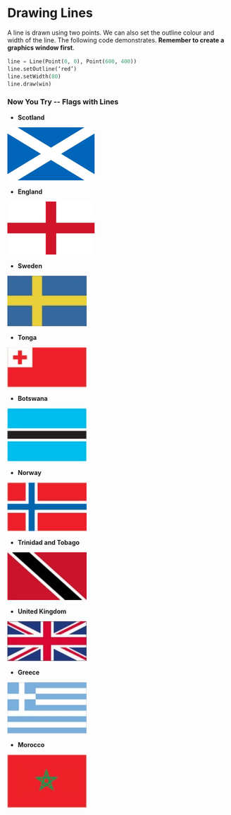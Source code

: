 # Drawing Lines

A line is drawn using two points. We can also set the outline colour and width of the line. The following code demonstrates. **Remember to create a graphics window first**.

```python
line = Line(Point(0, 0), Point(600, 400))
line.setOutline(‘red’)
line.setWidth(80)
line.draw(win)
```

### Now You Try -- Flags with Lines

- **Scotland**

![image-20210331201508784](image-20210331201508784.png)

- **England**

![image-20210331201516891](image-20210331201516891.png)

- **Sweden**

![image-20210331201529442](image-20210331201529442.png)

- **Tonga**

![image-20210331201537892](image-20210331201537892.png)

- **Botswana**

![image-20210331201545872](image-20210331201545872.png)

- **Norway**

![image-20210331201555322](image-20210331201555322.png)

- **Trinidad and Tobago**

![image-20210331201603307](image-20210331201603307.png)

- **United Kingdom**

![image-20210331201610778](image-20210331201610778.png)

- **Greece**

![image-20210331201639938](image-20210331201639938.png)

- **Morocco**

![image-20210331201647538](image-20210331201647538.png)